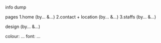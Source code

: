 info dump 

pages
1.home (by... &...)
2.contact + location (by... &...)
3.staffs (by... &...)

design (by... &...)

colour: ...
font: ...
